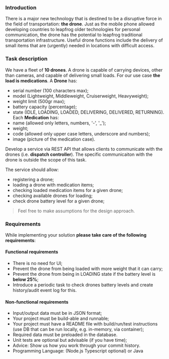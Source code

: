 ### Introduction
There is a major new technology that is destined to be a disruptive force in the field of
transportation: **the drone**. Just as the mobile phone allowed developing countries to
leapfrog older technologies for personal communication, the drone has the potential to
leapfrog traditional transportation infrastructure.
Useful drone functions include the delivery of small items that are (urgently) needed in
locations with difficult access.

### Task description
We have a fleet of **10 drones**. A drone is capable of carrying devices, other than
cameras, and capable of delivering small loads. For our use case **the load is
medications**.
A **Drone** has:
- serial number (100 characters max);
- model (Lightweight, Middleweight, Cruiserweight, Heavyweight);
- weight limit (500gr max);
- battery capacity (percentage);
- state (IDLE, LOADING, LOADED, DELIVERING, DELIVERED, RETURNING).
Each **Medication** has:
- name (allowed only letters, numbers, '-', '_');
- weight;
- code (allowed only upper case letters, underscore and numbers);
- image (picture of the medication case).

Develop a service via REST API that allows clients to communicate with the drones (i.e.
**dispatch controller**). The specific communicaiton with the drone is outside the scope
of this task.

The service should allow:
- registering a drone;
- loading a drone with medication items;
- checking loaded medication items for a given drone;
- checking available drones for loading;
- check drone battery level for a given drone;
> Feel free to make assumptions for the design approach.

### Requirements
While implementing your solution **please take care of the following requirements**:
#### Functional requirements
- There is no need for UI;
- Prevent the drone from being loaded with more weight that it can carry;
- Prevent the drone from being in LOADING state if the battery level is **below 25%**;
- Introduce a periodic task to check drones battery levels and create history/audit event
log for this.

#### Non-functional requirements
- Input/output data must be in JSON format;
- Your project must be build-able and runnable;
- Your project must have a README file with build/run/test instructions (use DB that can
be run locally, e.g. in-memory, via container);
- Required data must be preloaded in the database.
- Unit tests are optional but advisable (if you have time);
- Advice: Show us how you work through your commit history.
- Programming Language: (Node.js Typescript optional) or Java